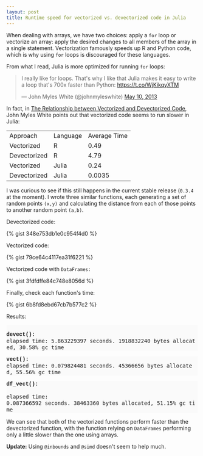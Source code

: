 ```yaml
---
layout: post
title: Runtime speed for vectorized vs. devectorized code in Julia
---
```


When dealing with arrays, we have two choices: apply a `for` loop or vectorize an array: apply the desired changes to all members of the array in a single statement. Vectorization famously speeds up R and Python code, which is why using `for` loops is discouraged for these languages.

From what I read, Julia is more optimized for running `for` loops:

<blockquote class="twitter-tweet" lang="en"><p>I really like for loops. That&#39;s why I like that Julia makes it easy to write a loop that&#39;s 700x faster than Python: <a href="https://t.co/WjKikqyXTM">https://t.co/WjKikqyXTM</a></p>&mdash; John Myles White (@johnmyleswhite) <a href="https://twitter.com/johnmyleswhite/status/332920041626554369">May 10, 2013</a></blockquote>
<script async src="//platform.twitter.com/widgets.js" charset="utf-8"></script>

In fact, in [The Relationship between Vectorized and Devectorized Code](http://www.johnmyleswhite.com/notebook/2013/12/22/the-relationship-between-vectorized-and-devectorized-code/), John Myles White points out that vectorized code seems to run slower in Julia:

<table>
    <tr>
      <td>Approach</td>
      <td>Language</td>
      <td>Average Time</td>
    </tr>
    <tr>
      <td>Vectorized</td>
      <td>R</td>
      <td>0.49</td>
    </tr>
    <tr>
      <td>Devectorized</td>
      <td>R</td>
      <td>4.79</td>
    </tr>
    <tr>
      <td>Vectorized</td>
      <td>Julia</td>
      <td>0.24</td>
    </tr>
    <tr>
      <td>Devectorized</td>
      <td>Julia</td>
      <td>0.0035</td>
    </tr>
</table>

I was curious to see if this still happens in the current stable release (`0.3.4` at the moment). I wrote three similar functions, each generating a set of random points <code>(x,y)</code> and calculating the distance from each of those points to another random point <code>(a,b)</code>.

Devectorized code:

{% gist 348e753db1e0c954f4d0 %}

Vectorized code:

{% gist 79ce64c4117ea31f6221 %}

Vectorized code with <code>DataFrames:</code>

{% gist 3fdfdffe84c748e8056d %}

Finally, check each function's time:

{% gist 6b8fd8ebd67cb7b577c2 %}

Results:
<pre style="background-color: #fafafa; border-radius: 0px; border: 0px; font-size: 14px; line-height: 17.0000591278076px; padding: 0px; vertical-align: baseline; white-space: pre-wrap; word-break: break-all; word-wrap: break-word;">
<b style="background-color: transparent; font-family: 'Courier New', Courier, monospace; line-height: 17.0000591278076px;">
devect(): </b>
elapsed time: 5.863229397 seconds. 1918832240 bytes allocated, 30.58% gc time</pre>
<pre style="background-color: #fafafa; border-radius: 0px; border: 0px; font-size: 14px; line-height: 17.0000591278076px; padding: 0px; vertical-align: baseline; white-space: pre-wrap; word-break: break-all; word-wrap: break-word;">
<b style="background-color: transparent; font-family: 'Courier New', Courier, monospace; line-height: 17.0000591278076px;">vect(): </b>
elapsed time: 0.079824481 seconds. 45366656 bytes allocated, 55.56% gc time</pre>
<pre style="background-color: #fafafa; border-radius: 0px; border: 0px; padding: 0px; vertical-align: baseline; word-break: break-all; word-wrap: break-word;">
<b style="font-family: 'Courier New', Courier, monospace; font-size: 14px; line-height: 17.0000591278076px; white-space: pre-wrap;">df_vect():
</b>
<span style="font-size: 14px; line-height: 17.0000591278076px; white-space: pre-wrap;">elapsed time: </span>
<span style="font-size: 14px; line-height: 17.0000591278076px; white-space: pre-wrap;">0.087366592 seconds. 38463360 bytes allocated, 51.15% gc time</span></pre>

We can see that both of the vectorized functions perform faster than the devectorized function, with the function relying on `DataFrames` performing only a little slower than the one using arrays.

**Update:** Using `@inbounds` and `@simd` doesn't seem to help much.